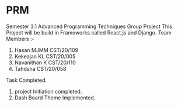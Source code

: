 # PRM
Semester 3.1 Advanced Programming Techniques Group Project
This Project will be build in Frameworks called React.js and Django.
Team Members :-
01. Hasan MJMM CST/20/109
02. Kekeajan KL CST/20/005
03. Navanithan K CST/20/110
04. Tahdsha CST/20/058

  Task Completed.
  1. project Initiation completed.
  2. Dash Board Theme Implemented.
